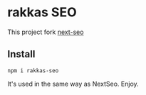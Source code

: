 # rakkas SEO

This project fork [next-seo](https://github.com/garmeeh/next-seo)

## Install

```
npm i rakkas-seo
```

It's used in the same way as NextSeo. Enjoy.